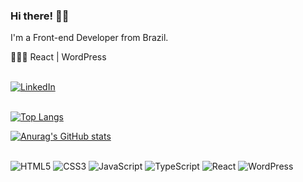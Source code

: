 ### Hi there! 👋🏻

I'm a Front-end Developer from Brazil.

👨🏻‍💻 React | WordPress
<br /><br />

[![LinkedIn](https://img.shields.io/badge/LinkedIn-0077B5?style=for-the-badge&logo=linkedin&logoColor=white)](https://www.linkedin.com/in/angelochagas/)
<br /><br />

[![Top Langs](https://github-readme-stats.vercel.app/api/top-langs/?username=eldeno&layout=compact&theme=rose_pine)](https://github.com/eldeno/github-readme-stats)

[![Anurag's GitHub stats](https://github-readme-stats.vercel.app/api?username=eldeno&theme=rose_pine&show_icons=true)](https://github.com/eldeno/github-readme-stats)
<br /><br />

![HTML5](https://img.shields.io/badge/HTML5-E34F26?style=for-the-badge&logo=html5&logoColor=white)
![CSS3](https://img.shields.io/badge/CSS3-1572B6?style=for-the-badge&logo=css3&logoColor=white)
![JavaScript](https://img.shields.io/badge/JavaScript-323330?style=for-the-badge&logo=javascript&logoColor=F7DF1E)
![TypeScript](https://img.shields.io/badge/TypeScript-007ACC?style=for-the-badge&logo=typescript&logoColor=white)
![React](https://img.shields.io/badge/React-20232A?style=for-the-badge&logo=react&logoColor=61DAFB)
![WordPress](https://img.shields.io/badge/WordPress-006E93?style=for-the-badge&logo=wordpress&logoColor=white)
